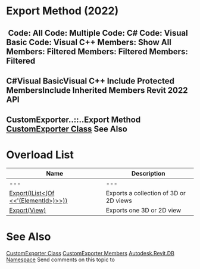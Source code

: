 # Export Method (2022)

﻿
 Code: All Code: Multiple Code: C# Code: Visual Basic Code: Visual C++  Members: Show All Members: Filtered Members: Filtered Members: Filtered   
---  
C#Visual BasicVisual C++
Include Protected MembersInclude Inherited Members
Revit 2022 API  
---  
CustomExporter..::..Export Method   
[CustomExporter Class](d2437433-9183-cbb1-1c67-dedd86db5b5a.md "CustomExporter Class") See Also  
---  
# Overload List
| Name | Description |
| --- | --- |
| --- | --- | --- |
| [Export(IList<(Of <<'(ElementId>)>>))](58d06458-fd6a-bdef-c457-2c52b50a70e8.md "Export Method \(IList\(ElementId\)\)") | Exports a collection of 3D or 2D views |
| [Export(View)](5a648f8c-62a0-d4c7-873c-8eab9f7abe7d.md "Export Method \(View\)") | Exports one 3D or 2D view |

# See Also
[CustomExporter Class](d2437433-9183-cbb1-1c67-dedd86db5b5a.md "CustomExporter Class")
[CustomExporter Members](a6684d1f-2e02-02fe-9904-36b1b96dbe45.md "CustomExporter Members")
[Autodesk.Revit.DB Namespace](87546ba7-461b-c646-cbb1-2cb8f5bff8b2.md "Autodesk.Revit.DB Namespace")
Send comments on this topic to 